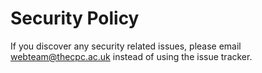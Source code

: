 # Security Policy

If you discover any security related issues, please email webteam@thecpc.ac.uk instead of using the issue tracker.

